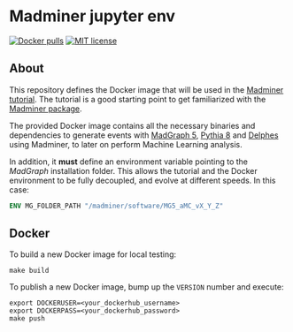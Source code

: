 # Madminer jupyter env

[![Docker pulls][docker-pulls-badge]][docker-pulls-link]
[![MIT license][mit-license-badge]][mit-license-link]


## About
This repository defines the Docker image that will be used in the [Madminer tutorial][madminer-tutorial].
The tutorial is a good starting point to get familiarized with the [Madminer package][madminer-package].

The provided Docker image contains all the necessary binaries and dependencies to generate events with 
[MadGraph 5][madgraph-website], [Pythia 8][pythia-website] and [Delphes][delphes-website] using Madminer, 
to later on perform Machine Learning analysis.

In addition, it **must** define an environment variable pointing to the _MadGraph_ installation folder.
This allows the tutorial and the Docker environment to be fully decoupled, and evolve at different speeds.
In this case:

```dockerfile
ENV MG_FOLDER_PATH "/madminer/software/MG5_aMC_vX_Y_Z"
```


## Docker
To build a new Docker image for local testing:
```shell script
make build
```

To publish a new Docker image, bump up the `VERSION` number and execute:

```shell script
export DOCKERUSER=<your_dockerhub_username>
export DOCKERPASS=<your_dockerhub_password>
make push
```


[docker-pulls-badge]: https://img.shields.io/docker/pulls/madminertool/madminer-jupyter-env.svg
[docker-pulls-link]: https://hub.docker.com/r/madminertool/madminer-jupyter-env
[mit-license-badge]: https://img.shields.io/badge/License-MIT-blue.svg
[mit-license-link]: https://github.com/madminer-tool/madminer-jupyter-env/blob/master/LICENSE

[delphes-website]: https://cp3.irmp.ucl.ac.be/projects/delphes
[madgraph-website]: https://launchpad.net/mg5amcnlo
[madminer-package]: https://github.com/madminer-tool/madminer
[madminer-tutorial]: https://madminer-tool.github.io/madminer-tutorial
[pythia-website]: https://pythia.org/
